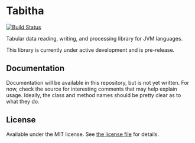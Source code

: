 # Tabitha

[![Build Status](https://img.shields.io/travis/Widen/tabitha.svg)](https://travis-ci.org/Widen/tabitha)

Tabular data reading, writing, and processing library for JVM languages.

This library is currently under active development and is pre-release.

## Documentation
Documentation will be available in this repository, but is not yet written. For now, check the source for interesting comments that may help explain usage. Ideally, the class and method names should be pretty clear as to what they do.

## License
Available under the MIT license. See [the license file](LICENSE.md) for details.
